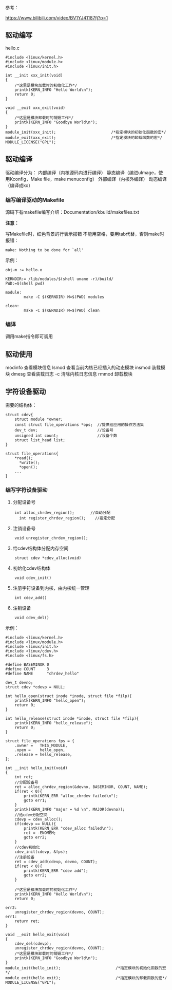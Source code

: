 参考：

https://www.bilibili.com/video/BV1YJ41187fj?p=1

## 驱动编写
hello.c
```
#include <linux/kernel.h>
#include <linux/module.h>
#include <linux/init.h>

int __init xxx_init(void)
{
    /*这里是模块加载时的初始化工作*/
	printk(KERN_INFO "Hello World\n");
    return 0;
}

void __exit xxx_exit(void)
{
    /*这里是模块卸载时的销毁工作*/
	printk(KERN_INFO "Goodbye World\n");
}
module_init(xxx_init);                        /*指定模块的初始化函数的宏*/
module_exit(xxx_exit);                        /*指定模块的卸载函数的宏*/
MODULE_LICENSE("GPL");
```

## 驱动编译
驱动编译分为：
内部编译（内核源码内进行编译）
静态编译（编进uImage，使用Kconfig，Make file，make menuconfig）
外部编译（内核外编译）
动态编译（编译成ko）
### 编写编译驱动的Makefile

源码下有makefile编写介绍：Documentation/kbuild/makefiles.txt

**注意：**

写Makefile时，红色背景的行表示报错
不能用空格，要用tab代替，否则make时报错：
```
make: Nothing to be done for `all'
```
示例：
```
obj-m := hello.o

KERNDIR:= /lib/modules/$(shell uname -r)/build/
PWD:=$(shell pwd)

module:
        make -C $(KERNDIR) M=$(PWD) modules

clean:
        make -C $(KERNDIR) M=$(PWD) clean
```
### 编译
调用make指令即可调用

## 驱动使用
modinfo 查看模块信息
lsmod 查看当前内核已经插入的动态模块
insmod 装载模块
dmesg 查看装载日志 -c 清除内核日志信息
rmmod 卸载模块

## 字符设备驱动
需要的结构体：
```
struct cdev{
    struct module *owner;
	const struct file_operations *ops;  //提供给应用的操作方法集
	dev_t dev;                          //设备号
	unsigned int count;                 //设备个数
	struct list_head list;
}

struct file_operations{
    *read();
	  *write();
	  *open();
    ...
}
```

### 编写字符设备驱动
1. 分配设备号
```
    int alloc_chrdev_region();       //自动分配
	  int register_chrdev_region();    //指定分配
```
2. 注销设备号
```
    void unregister_chrdev_region();
```
3. 给cdev结构体分配内存空间
```
    struct cdev *cdev_alloc(void)
```
4. 初始化cdev结构体
```
    void cdev_init()
```
5. 注册字符设备到内核，由内核统一管理
```
    int cdev_add()
```
6. 注销设备
```
    void cdev_del()
```

示例：
```
#include <linux/kernel.h>
#include <linux/module.h>
#include <linux/init.h>
#include <linux/cdev.h>
#include <linux/fs.h>

#define BASEMINOR 0
#define COUNT     3
#define NAME      "chrdev_hello"

dev_t devno;
struct cdev *cdevp = NULL;

int hello_open(struct inode *inode, struct file *filp){
    printk(KERN_INFO "hello_open");
	return 0;
}

int hello_release(struct inode *inode, struct file *filp){
    printk(KERN_INFO "hello_release");
	return 0;
}

struct file_operations fps = {
    .owner =   THIS_MODULE,
    .open =    hello_open,
	.release = hello_release,
};

int __init hello_init(void)
{
    int ret;
    //分配设备号
	ret = alloc_chrdev_region(&devno, BASEMINOR, COUNT, NAME);
	if(ret < 0){
	    printk(KERN_ERR "alloc_chrdev failed\n");
		goto err1;
	}
	printk(KERN_INFO "major = %d \n", MAJOR(devno));
	//给cdev分配空间
	cdevp = cdev_alloc();
	if(cdevp == NULL){
	    printk(KERN_ERR "cdev_alloc failed\n");
		ret = -ENOMEM;
		goto err2;
	}
	//cdev初始化
	cdev_init(cdevp, &fps);
	//注册设备
	ret = cdev_add(cdevp, devno, COUNT);
	if(ret < 0){
	    printk(KERN_ERR "cdev add");
		goto err2;
	}

    /*这里是模块加载时的初始化工作*/
	printk(KERN_INFO "Hello World\n");
    return 0;

err2:
	unregister_chrdev_region(devno, COUNT);
err1:
    return ret;
}

void __exit hello_exit(void)
{
    cdev_del(cdevp);
	unregister_chrdev_region(devno, COUNT);
    /*这里是模块卸载时的销毁工作*/
	printk(KERN_INFO "Goodbye World\n");
}
module_init(hello_init);                        /*指定模块的初始化函数的宏*/
module_exit(hello_exit);                        /*指定模块的卸载函数的宏*/
MODULE_LICENSE("GPL");
```
